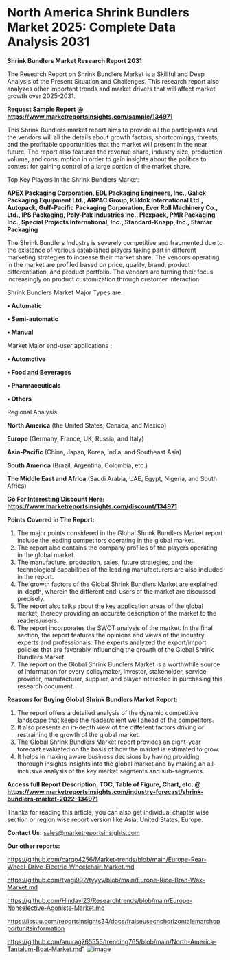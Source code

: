 # North America Shrink Bundlers Market 2025: Complete Data Analysis 2031

<strong>Shrink Bundlers Market Research Report 2031</strong>

The Research Report on Shrink Bundlers Market is a Skillful and Deep Analysis of the Present Situation and Challenges. This research report also analyzes other important trends and market drivers that will affect market growth over 2025-2031.

<strong>Request Sample Report @ <a href=https://www.marketreportsinsights.com/sample/134971>https://www.marketreportsinsights.com/sample/134971</a></strong>

This Shrink Bundlers market report aims to provide all the participants and the vendors will all the details about growth factors, shortcomings, threats, and the profitable opportunities that the market will present in the near future. The report also features the revenue share, industry size, production volume, and consumption in order to gain insights about the politics to contest for gaining control of a large portion of the market share.

Top Key Players in the Shrink Bundlers Market:

<strong>APEX Packaging Corporation, EDL Packaging Engineers, Inc., Galick Packaging Equipment Ltd., ARPAC Group, Kliklok International Ltd., Autopack, Gulf-Pacific Packaging Corporation, Ever Roll Machinery Co., Ltd., IPS Packaging, Poly-Pak Industries Inc., Plexpack, PMR Packaging Inc., Special Projects International, Inc., Standard-Knapp, Inc., Stamar Packaging</strong>

The Shrink Bundlers Industry is severely competitive and fragmented due to the existence of various established players taking part in different marketing strategies to increase their market share. The vendors operating in the market are profiled based on price, quality, brand, product differentiation, and product portfolio. The vendors are turning their focus increasingly on product customization through customer interaction.

Shrink Bundlers Market Major Types are:

<strong>• Automatic

• Semi-automatic

• Manual</strong>

Market Major end-user applications :

<strong>• Automotive

• Food and Beverages

• Pharmaceuticals

• Others</strong>

Regional Analysis

</u><strong><b>North America</b></strong> (the United States, Canada, and Mexico)

<strong><b>Europe </b></strong>(Germany, France, UK, Russia, and Italy)

<strong><b>Asia-Pacific</b></strong> (China, Japan, Korea, India, and Southeast Asia)

<strong><b>South America</b></strong> (Brazil, Argentina, Colombia, etc.)

<strong><b>The Middle East and Africa</b></strong> (Saudi Arabia, UAE, Egypt, Nigeria, and South Africa)

<strong>Go For Interesting Discount Here: <a href=https://www.marketreportsinsights.com/discount/134971>https://www.marketreportsinsights.com/discount/134971</a></strong>

<strong>Points Covered in The Report:</strong>
<ol>
  <li>The major points considered in the Global Shrink Bundlers Market report include the leading competitors operating in the global market.</li>
  <li>The report also contains the company profiles of the players operating in the global market.</li>
  <li>The manufacture, production, sales, future strategies, and the technological capabilities of the leading manufacturers are also included in the report.</li>
  <li>The growth factors of the Global Shrink Bundlers Market are explained in-depth, wherein the different end-users of the market are discussed precisely.</li>
  <li>The report also talks about the key application areas of the global market, thereby providing an accurate description of the market to the readers/users.</li>
  <li>The report incorporates the SWOT analysis of the market. In the final section, the report features the opinions and views of the industry experts and professionals. The experts analyzed the export/import policies that are favorably influencing the growth of the Global Shrink Bundlers Market.</li>
  <li>The report on the Global Shrink Bundlers Market is a worthwhile source of information for every policymaker, investor, stakeholder, service provider, manufacturer, supplier, and player interested in purchasing this research document.</li>
</ol>
<strong>Reasons for Buying Global Shrink Bundlers Market Report:</strong>

<ol>
  <li>The report offers a detailed analysis of the dynamic competitive landscape that keeps the reader/client well ahead of the competitors.</li>
  <li>It also presents an in-depth view of the different factors driving or restraining the growth of the global market.</li>
  <li>The Global Shrink Bundlers Market report provides an eight-year forecast evaluated on the basis of how the market is estimated to grow.</li>
  <li>It helps in making aware business decisions by having providing thorough insights insights into the global market and by making an all-inclusive analysis of the key market segments and sub-segments.</li>
</ol>
<strong>Access full Report Description, TOC, Table of Figure, Chart, etc. @ <a href=https://www.marketreportsinsights.com/industry-forecast/shrink-bundlers-market-2022-134971>https://www.marketreportsinsights.com/industry-forecast/shrink-bundlers-market-2022-134971</a></strong>


Thanks for reading this article; you can also get individual chapter wise section or region wise report version like Asia, United States, Europe.

<strong>Contact Us:</strong>
sales@marketreportsinsights.com

<strong>Our other reports:</strong>

<a href=https://github.com/cargo4256/Market-trends/blob/main/Europe-Rear-Wheel-Drive-Electric-Wheelchair-Market.md>https://github.com/cargo4256/Market-trends/blob/main/Europe-Rear-Wheel-Drive-Electric-Wheelchair-Market.md</a>

<a href=https://github.com/tyagi992/tyyyy/blob/main/Europe-Rice-Bran-Wax-Market.md>https://github.com/tyagi992/tyyyy/blob/main/Europe-Rice-Bran-Wax-Market.md</a>

<a href=https://github.com/Hindavi23/Researchtrends/blob/main/Europe-Nonselective-Agonists-Market.md>https://github.com/Hindavi23/Researchtrends/blob/main/Europe-Nonselective-Agonists-Market.md</a>

<a href=https://issuu.com/reportsinsights24/docs/fraiseusecnchorizontalemarchopportunitsinformation>https://issuu.com/reportsinsights24/docs/fraiseusecnchorizontalemarchopportunitsinformation</a>

<a href=https://github.com/anurag765555/trending765/blob/main/North-America-Tantalum-Boat-Market.md>https://github.com/anurag765555/trending765/blob/main/North-America-Tantalum-Boat-Market.md</a>"
![image](https://github.com/user-attachments/assets/f3eb34ef-3042-4a18-b610-787758bf7ab5)
